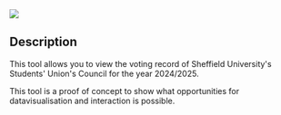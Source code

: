 <img src="https://img.shields.io/badge/license-ATR-yellow">

## Description

This tool allows you to view the voting record of Sheffield University's Students' Union's Council for the year 2024/2025.

This tool is a proof of concept to show what opportunities for datavisualisation and interaction is possible.